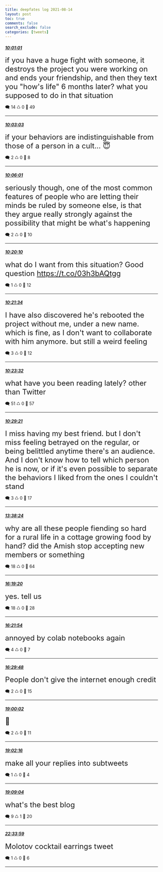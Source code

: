 ```yaml
---
title: deepfates log 2021-08-14
layout: post
toc: true
comments: false
search_exclude: false
categories: [tweets]
---
```



#### <a href = "https://twitter.com/deepfates/status/1426574591003086854">*10:01:01*</a>

<font size="5">if you have a huge fight with someone, it destroys the project you were working on and ends your friendship, and then they text you "how's life" 6 months later?  what you supposed to do in that situation</font>



🗨️ 14 ♺ 0 🤍  49   

---
    
#### <a href = "https://twitter.com/deepfates/status/1426575101248610309">*10:03:03*</a>

<font size="5">if your behaviors are indistinguishable from those of a person in a cult... 😇</font>



🗨️ 2 ♺ 0 🤍  8   

---
    
#### <a href = "https://twitter.com/deepfates/status/1426575847406903298">*10:06:01*</a>

<font size="5">seriously though, one of the most common features of people who are letting their minds be ruled by someone else, is that they argue really strongly against the possibility that might be what's happening</font>



🗨️ 2 ♺ 0 🤍  10   

---
    
#### <a href = "https://twitter.com/deepfates/status/1426579409675296772">*10:20:10*</a>

<font size="5">what do I want from this situation? Good question   https://t.co/03h3bAQtgg</font>



🗨️ 1 ♺ 0 🤍  12   

---
    
#### <a href = "https://twitter.com/deepfates/status/1426579763754196992">*10:21:34*</a>

<font size="5">I have also discovered he's rebooted the project without me, under a new name. which is fine, as I don't want to collaborate with him anymore. but still a weird feeling</font>



🗨️ 3 ♺ 0 🤍  12   

---
    
#### <a href = "https://twitter.com/deepfates/status/1426580257880952832">*10:23:32*</a>

<font size="5">what have you been reading lately? other than Twitter</font>



🗨️ 51 ♺ 0 🤍  57   

---
    
#### <a href = "https://twitter.com/deepfates/status/1426581722607493125">*10:29:21*</a>

<font size="5">I miss having my best friend. but I don't miss feeling betrayed on the regular, or being belittled anytime there's an audience. And I don't know how to tell which person he is now, or if it's even possible to separate the behaviors I liked from the ones I couldn't stand</font>



🗨️ 3 ♺ 0 🤍  17   

---
    
#### <a href = "https://twitter.com/deepfates/status/1426629295376584708">*13:38:24*</a>

<font size="5">why are all these people fiending so hard for a rural life in a cottage growing food by hand?  did the Amish stop accepting new members or something</font>



🗨️ 18 ♺ 0 🤍  64   

---
    
#### <a href = "https://twitter.com/deepfates/status/1426669799032061952">*16:19:20*</a>

<font size="5">yes. tell us</font>



🗨️ 18 ♺ 0 🤍  28   

---
    
#### <a href = "https://twitter.com/deepfates/status/1426670443012890627">*16:21:54*</a>

<font size="5">annoyed by colab notebooks again</font>



🗨️ 4 ♺ 0 🤍  7   

---
    
#### <a href = "https://twitter.com/deepfates/status/1426672432342052872">*16:29:48*</a>

<font size="5">People don't give the internet enough credit</font>



🗨️ 2 ♺ 0 🤍  15   

---
    
#### <a href = "https://twitter.com/deepfates/status/1426710239248793601">*19:00:02*</a>

<font size="5">🤔</font>



🗨️ 2 ♺ 0 🤍  11   

---
    
#### <a href = "https://twitter.com/deepfates/status/1426710798907449344">*19:02:16*</a>

<font size="5">make all your replies into subtweets</font>



🗨️ 1 ♺ 0 🤍  4   

---
    
#### <a href = "https://twitter.com/deepfates/status/1426712513719193603">*19:09:04*</a>

<font size="5">what's the best blog</font>



🗨️ 9 ♺ 1 🤍  20   

---
    
#### <a href = "https://twitter.com/deepfates/status/1426764078954041346">*22:33:59*</a>

<font size="5">Molotov cocktail earrings tweet</font>



🗨️ 1 ♺ 0 🤍  6   

---
    
            

